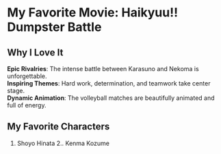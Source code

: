 # My Favorite Movie: Haikyuu!! Dumpster Battle   

## Why I Love It  
**Epic Rivalries**: The intense battle between Karasuno and Nekoma is unforgettable.  
 **Inspiring Themes**: Hard work, determination, and teamwork take center stage.  
 **Dynamic Animation**: The volleyball matches are beautifully animated and full of energy.  

## My Favorite Characters  
1. Shoyo Hinata
2.. Kenma Kozume  
